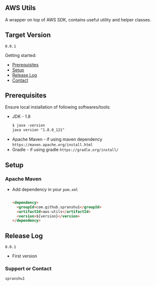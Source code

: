 ## AWS Utils

 A wrapper on top of AWS SDK, contains useful utility and helper classes.

## Target Version

`0.0.1`

Getting started:

* [Prerequisites](#markdown-header-prerequisites)
* [Setup](#markdown-header-setup)
* [Release Log](#markdown-header-releaselog)
* [Contact](#markdown-header-authors)

## Prerequisites

Ensure local installation of following softwares/tools:

* JDK - 1.8
    ```markdown
    $ java -version
    java version "1.8.0_121"
    ```
* Apache Maven - if using maven dependency 
    ```https://maven.apache.org/install.html```
* Gradle - if using gradle
    ```https://gradle.org/install/```

## Setup

### Apache Maven

* Add dependency in your `pom.xml`

	```markdown
	
	<dependency>
      <groupId>com.github.spranshu1</groupId>
      <artifactId>aws-utils</artifactId>
      <version>${version}</version>
    </dependency>
	
	```

## Release Log
	
`0.0.1`

- First version	

### Support or Contact
```
spranshu1
```